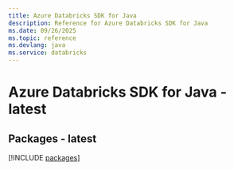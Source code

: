 ```yaml
---
title: Azure Databricks SDK for Java
description: Reference for Azure Databricks SDK for Java
ms.date: 09/26/2025
ms.topic: reference
ms.devlang: java
ms.service: databricks
---
```

# Azure Databricks SDK for Java - latest
## Packages - latest
[!INCLUDE [packages](databricks-index.md)]